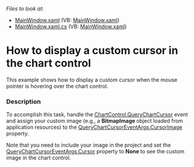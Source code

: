 <!-- default file list -->
*Files to look at*:

* [MainWindow.xaml](./CS/CustomCursor/MainWindow.xaml) (VB: [MainWindow.xaml](./VB/CustomCursor/MainWindow.xaml))
* [MainWindow.xaml.cs](./CS/CustomCursor/MainWindow.xaml.cs) (VB: [MainWindow.xaml](./VB/CustomCursor/MainWindow.xaml))
<!-- default file list end -->
# How to display a custom cursor in the chart control


<p>This example shows how to display a custom cursor when the mouse pointer is hovering over  the chart control. </p>


<h3>Description</h3>

<p>To accomplish this task, handle the  <a href="http://documentation.devexpress.com/#WPF/DevExpressXpfChartsChartControl_QueryChartCursortopic"><u>ChartControl.QueryChartCursor</u></a> event and assign your custom image (e.g., a <strong>Bit</strong><strong>m</strong><strong>apImage </strong>object loaded from application resources) to the <a href="http://documentation.devexpress.com/#WPF/DevExpressXpfChartsQueryChartCursorEventArgs_CursorImagetopic"><u>QueryChartCursorEventArgs.CursorImage</u></a> property.</p><p>Note that you need to include your image in the project and set the <a href="http://documentation.devexpress.com/#WPF/DevExpressXpfChartsQueryChartCursorEventArgs_Cursortopic"><u>QueryChartCursorEventArgs.Cursor</u></a> property to <strong>None </strong>to see the custom image in the chart control. </p>

<br/>


